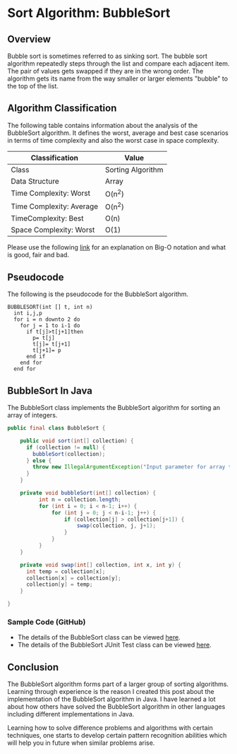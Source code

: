 # Sort Algorithm: BubbleSort

## Overview
Bubble sort is sometimes referred to as sinking sort. The bubble sort algorithm repeatedly steps through the list and compare each adjacent item. The pair of values gets swapped if they are in the wrong order. The algorithm gets its name from the way smaller or larger elements "bubble" to the top of the list.

## Algorithm Classification
The following table contains information about the analysis of the BubbleSort algorithm. It defines the worst, average and best case scenarios in terms of time complexity and also the worst case in space complexity.

| Classification | Value|
| --- | --- |
| Class | Sorting Algorithm |
| Data Structure | Array |
| Time Complexity: Worst | O(n<sup>2</sup>) |
| Time Complexity: Average | O(n<sup>2</sup>) |
| TimeComplexity: Best | O(n) |
| Space Complexity: Worst | O(1) |

Please use the following [link][0] for an explanation on Big-O notation and what is good, fair and bad.

## Pseudocode
The following is the pseudocode for the BubbleSort algorithm.
```
BUBBLESORT(int [] t, int n)
  int i,j,p
  for i = n downto 2 do
    for j = 1 to i-1 do
      if t[j]>t[j+1]then
        p= t[j]
        t[j]= t[j+1]
        t[j+1]= p
      end if
    end for
  end for
```

## BubbleSort In Java
The BubbleSort class implements the BubbleSort algorithm for sorting an array of integers.

```java
public final class BubbleSort {

    public void sort(int[] collection) {
      if (collection != null) {
        bubbleSort(collection);
      } else {
        throw new IllegalArgumentException("Input parameter for array to sort is null.");
      }
    }

    private void bubbleSort(int[] collection) {
          int n = collection.length;
          for (int i = 0; i < n-1; i++) {
              for (int j = 0; j < n-i-1; j++) {
                  if (collection[j] > collection[j+1]) {
                      swap(collection, j, j+1);
                  }
              }
          }
    }

    private void swap(int[] collection, int x, int y) {
      int temp = collection[x];
      collection[x] = collection[y];
      collection[y] = temp;
    }

}
```
### Sample Code (GitHub)
* The details of the BubbleSort class can be viewed [here][1].
* The details of the BubbleSort JUnit Test class can be viewed [here][2].

## Conclusion
The BubbleSort algorithm forms part of a larger group of sorting algorithms. Learning through experience is the reason I created this post about the implementation of the BubbleSort algorithm in Java. I have learned a lot about how others have solved the BubbleSort algorithm in other languages including different implementations in Java.

Learning how to solve difference problems and algorithms with certain techniques, one starts to develop certain pattern recognition abilities which will help you in future when similar problems arise.

[0]: http://www.bigocheatsheet.com/img/big-o-cheat-sheet-poster.png
[1]: https://github.com/Code2Bits/Algorithms-in-Java/blob/master/sort/src/main/java/com/code2bits/algorithm/sort/BubbleSort.java
[2]: https://github.com/Code2Bits/Algorithms-in-Java/blob/master/sort/src/test/java/com/code2bits/algorithm/sort/BubbleSortTest.java

